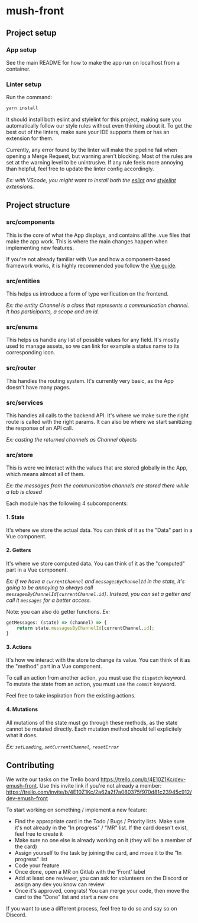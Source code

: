 # mush-front

## Project setup

### App setup

See the main README for how to make the app run on localhost from a container.

### Linter setup

Run the command:

```bash
yarn install
```

It should install both eslint and stylelint for this project, making sure you automatically follow our style rules without even thinking about it. To get the best out of the linters, make sure your IDE supports them or has an extension for them.

Currently, any error found by the linter will make the pipeline fail when opening a Merge Request, but warning aren't blocking. Most of the rules are set at the warning level to be unintrusive. If any rule feels more annoying than helpful, feel free to update the linter config accordingly.

_Ex: with VScode, you might want to install both the [eslint](https://github.com/Microsoft/vscode-eslint) and [stylelint](https://github.com/stylelint/vscode-stylelint) extensions._

## Project structure

### src/components

This is the core of what the App displays, and contains all the .vue files that make the app work. This is where the main changes happen when implementing new features.

If you're not already familiar with Vue and how a component-based framework works, it is highly recommended you follow the [Vue guide](https://vuejs.org/v2/guide/).

### src/entities

This helps us introduce a form of type verification on the frontend.

_Ex: the entity Channel is a class that represents a communication channel. It has participants, a scope and an id._

### src/enums

This helps us handle any list of possible values for any field. It's mostly used to manage assets, so we can link for example a status name to its corresponding icon.

### src/router

This handles the routing system. It's currently very basic, as the App doesn't have many pages.

### src/services

This handles all calls to the backend API. It's where we make sure the right route is called with the right params. It can also be where we start sanitizing the response of an API call.

_Ex: casting the returned channels as Channel objects_

### src/store

This is were we interact with the values that are stored globally in the App, which means almost all of them.

_Ex: the messages from the communication channels are stored there while a tab is closed_

Each module has the following 4 subcomponents:

#### 1. State

It's where we store the actual data. You can think of it as the "Data" part in a Vue component.

#### 2. Getters

It's where we store computed data. You can think of it as the "computed" part in a Vue component.

_Ex: if we have a `currentChannel` and `messagesByChannelId` in the state, it's going to be annoying to always call `messagesByChannelId[currentChannel.id]`. Instead, you can set a getter and call it `messages` for a better access._

Note: you can also do getter functions. _Ex:_

```js
getMessages: (state) => (channel) => {
    return state.messagesByChannelId[currentChannel.id];
}
```

#### 3. Actions

It's how we interact with the store to change its value. You can think of it as the "method" part in a Vue component.

To call an action from another action, you must use the `dispatch` keyword.
To mutate the state from an action, you must use the `commit` keyword.

Feel free to take inspiration from the existing actions.

#### 4. Mutations

All mutations of the state must go through these methods, as the state cannot be mutated directly. Each mutation method should tell explicitely what it does.

_Ex: `setLoading`, `setCurrentChannel`, `resetError`_

## Contributing

We write our tasks on the Trello board https://trello.com/b/4E10Z1Kc/dev-emush-front. Use this invite link if you're not already a member: https://trello.com/invite/b/4E10Z1Kc/2a62a2f7a080375f970d81c23945c912/dev-emush-front

To start working on something / implement a new feature:

- Find the appropriate card in the Todo / Bugs / Priority lists. Make sure it's not already in the "In progress" / "MR" list. If the card doesn't exist, feel free to create it
- Make sure no one else is already working on it (they will be a member of the card)
- Assign yourself to the task by joining the card, and move it to the "In progress" list
- Code your feature
- Once done, open a MR on Gitlab with the 'Front' label
- Add at least one reviewer, you can ask for volunteers on the Discord or assign any dev you know can review
- Once it's approved, congrats! You can merge your code, then move the card to the "Done" list and start a new one

If you want to use a different process, feel free to do so and say so on Discord.
